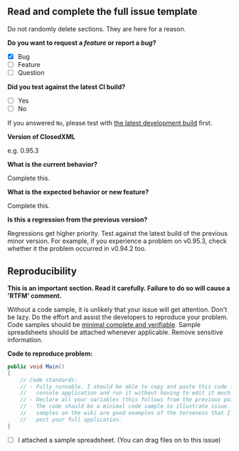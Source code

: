 ## Read and complete the full issue template

Do not randomly delete sections. They are here for a reason.

**Do you want to request a *feature* or report a *bug*?**
- [x] Bug
- [ ] Feature
- [ ] Question

**Did you test against the latest CI build?**
- [ ] Yes
- [ ] No

If you answered `No`, please test with [the latest development build](https://ci.appveyor.com/project/ClosedXML/ClosedXML/branch/develop/artifacts) first.

**Version of ClosedXML**

e.g. 0.95.3

**What is the current behavior?**

Complete this.

**What is the expected behavior or new feature?**

Complete this.

**Is this a regression from the previous version?**

Regressions get higher priority. Test against the latest build of the previous minor version. For example, if you experience a problem on v0.95.3, check whether it the problem occurred in v0.94.2 too. 

## Reproducibility
**This is an important section. Read it carefully. Failure to do so will cause a 'RTFM' comment.**

Without a code sample, it is unlikely that your issue will get attention. Don't be lazy. Do the effort and assist the developers to reproduce your problem. Code samples should be [minimal complete and verifiable](https://stackoverflow.com/help/mcve). Sample spreadsheets should be attached whenever applicable. Remove sensitive information.

**Code to reproduce problem:**
```c#
public void Main()
{
    // Code standards:
    // - Fully runnable. I should be able to copy and paste this code into a 
    //   console application and run it without having to edit it much.
    // - Declare all your variables (this follows from the previous point)
    // - The code should be a minimal code sample to illustrate issue. The code 
    //   samples on the wiki are good examples of the terseness that I want. Don't
    //   post your full application.
}
```

- [ ] I attached a sample spreadsheet.  (You can drag files on to this issue)
